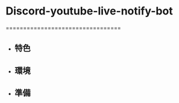 # Discord-youtube-live-notify-bot
=================================

* ##  特色


* ##  環境



* ##  準備
